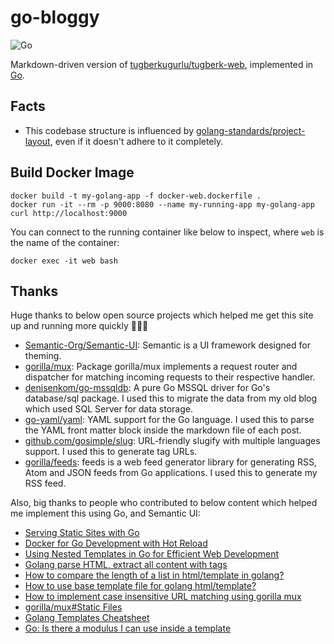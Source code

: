 # go-bloggy

![Go](https://github.com/tugberkugurlu/go-bloggy/workflows/Go/badge.svg?branch=master)

Markdown-driven version of [tugberkugurlu/tugberk-web](https://github.com/tugberkugurlu/tugberk-web), implemented in [Go](https://go.dev/). 

## Facts

 - This codebase structure is influenced by [golang-standards/project-layout](https://github.com/golang-standards/project-layout), 
 even if it doesn't adhere to it completely.

## Build Docker Image

```
docker build -t my-golang-app -f docker-web.dockerfile .
docker run -it --rm -p 9000:8080 --name my-running-app my-golang-app
curl http://localhost:9000
```

You can connect to the running container like below to inspect, where `web` is the name of the container:

```
docker exec -it web bash
```

## Thanks

Huge thanks to below open source projects which helped me get this site up and running more quickly 🙇🏼‍♂️

 - [Semantic-Org/Semantic-UI](https://github.com/Semantic-Org/Semantic-UI): Semantic is a UI framework designed for 
 theming.
 - [gorilla/mux](https://github.com/gorilla/mux): Package gorilla/mux implements a request router and dispatcher for 
 matching incoming requests to their respective handler.
 - [denisenkom/go-mssqldb](github.com/denisenkom/go-mssqldb): A pure Go MSSQL driver for Go's database/sql package. I 
 used this to migrate the data from my old blog which used SQL Server for data storage.
 - [go-yaml/yaml](https://github.com/go-yaml/yaml): YAML support for the Go language. I used this to parse the YAML front 
 matter block inside the markdown file of each post.
 - [github.com/gosimple/slug](https://github.com/gosimple/slug): URL-friendly slugify with multiple languages support. I 
 used this to generate tag URLs.
 - [gorilla/feeds](https://github.com/gorilla/feeds): feeds is a web feed generator library for generating RSS, Atom and 
 JSON feeds from Go applications. I used this to generate my RSS feed.

Also, big thanks to people who contributed to below content which helped me implement this using Go, and Semantic UI:

 - [Serving Static Sites with Go](https://www.alexedwards.net/blog/serving-static-sites-with-go)
 - [Docker for Go Development with Hot Reload](https://levelup.gitconnected.com/docker-for-go-development-a27141f36ba9)
 - [Using Nested Templates in Go for Efficient Web Development](https://levelup.gitconnected.com/using-go-templates-for-effective-web-development-f7df10b0e4a0)
 - [Golang parse HTML, extract all content with <body> </body> tags](https://stackoverflow.com/questions/30109061/golang-parse-html-extract-all-content-with-body-body-tags)
 - [How to compare the length of a list in html/template in golang?](https://stackoverflow.com/questions/35967109/how-to-compare-the-length-of-a-list-in-html-template-in-golang)
 - [How to use base template file for golang html/template?](https://stackoverflow.com/questions/36617949/how-to-use-base-template-file-for-golang-html-template)
 - [How to implement case insensitive URL matching using gorilla mux](https://stackoverflow.com/questions/53593618/how-to-implement-case-insensitive-url-matching-using-gorilla-mux)
 - [gorilla/mux#Static Files](https://github.com/gorilla/mux/tree/75dcda0896e109a2a22c9315bca3bb21b87b2ba5#static-files)
 - [Golang Templates Cheatsheet](https://curtisvermeeren.github.io/2017/09/14/Golang-Templates-Cheatsheet)
 - [Go: Is there a modulus I can use inside a template](https://stackoverflow.com/a/36369436/463785)
